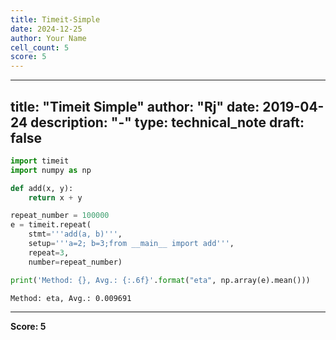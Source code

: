 ```yaml
---
title: Timeit-Simple
date: 2024-12-25
author: Your Name
cell_count: 5
score: 5
---
```


---
title: "Timeit Simple"
author: "Rj"
date: 2019-04-24
description: "-"
type: technical_note
draft: false
---

```python
import timeit
import numpy as np
```


```python
def add(x, y):
    return x + y
```


```python
repeat_number = 100000
e = timeit.repeat(
    stmt='''add(a, b)''', 
    setup='''a=2; b=3;from __main__ import add''', 
    repeat=3,
    number=repeat_number)
```


```python
print('Method: {}, Avg.: {:.6f}'.format("eta", np.array(e).mean()))
```

    Method: eta, Avg.: 0.009691



---
**Score: 5**
